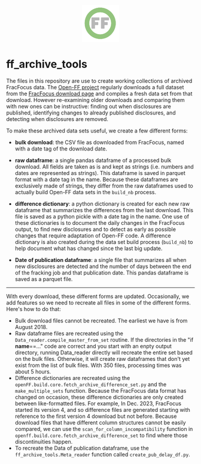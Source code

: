 <center> <img src="header_logo.png" width="100"/></center>
<!-- this is a test of a comment 
To do:
--->

# ff_archive_tools
The files in this repository are use to create working collections of archived FracFocus data.  The [Open-FF project](https://github.com/gwallison/openFF) regularly downloads a full dataset from the [FracFocus download page](https://fracfocus.org/data-download) and compiles a fresh data set from that download.  However re-examining older downloads and comparing them with new ones can be instructive: finding out when disclosures are published, identifying changes to already published disclosures, and detecting when disclosures are removed.

To make these archived data sets useful, we create a few different forms:

- **bulk download**: the CSV file as downloaded from FracFocus, named with a date tag of the download date.

- **raw dataframe**: a single pandas dataframe of a processed bulk download. All fields are taken as is and kept as strings (i.e. numbers and dates are represented as strings).  This dataframe is saved in parquet format with a date tag in the name.  Because these dataframes are exclusively made of strings, they differ from the raw dataframes used to actually build Open-FF data sets in the `build_nb` process.  

- **difference dictionary**: a python dictionary is created for each new raw dataframe that summarizes the differences from the last download.  This file is saved as a python pickle with a date tag in the name. One use of these dictionaries is to document the daily changes in the FracFocus output, to find new disclosures and to detect as early as possible changes that require adaptation of Open-FF code.  A difference dictionary is also created during the data set build process (`build_nb`) to help document what has changed since the last big update.

- **Date of publication dataframe**: a single file that summarizes all when new disclosures are detected and the number of days between the end of the fracking job and that publication date.  This pandas dataframe is saved as a parquet file.

--- 

With every download, these different forms are updated.  Occasionally, we add features so we need to recreate all files in some of the different forms. Here's how to do that:

- Bulk download files cannot be recreated. The earliest we have is from August 2018. 
- Raw dataframe files are recreated using the `Data_reader.compile_master_from_set` routine. If the directories in the "if __name__==..." code are correct and you start with an enpty output directory, running Data_reader directly will recreate the entire set based on the bulk files.  Otherwise, it will create raw dataframes that don't yet exist from the list of bulk files.  With 350 files, processing times was about 5 hours.
- Difference dictionaries are recreated using the `openFF.build.core.fetch_archive_difference_set.py` and the `make_multiple_sets` function.  Because the FracFocus data format has changed on occasion, these difference dictionaries are only created between like-formatted files.  For example, In Dec. 2023, FracFocus started its version 4, and so difference files are generated starting with reference to the first version 4 download but not before. Because download files that have different column structures cannot be easily compared, we can use the `scan_for_column_incompatibility` function in `openff.build.core.fetch_archive_difference_set` to find where those discontinuities happen.
- To recreate the Data of publication dataframe, use the `ff_archive_tools.Meta_reader` function called `create_pub_delay_df.py`.